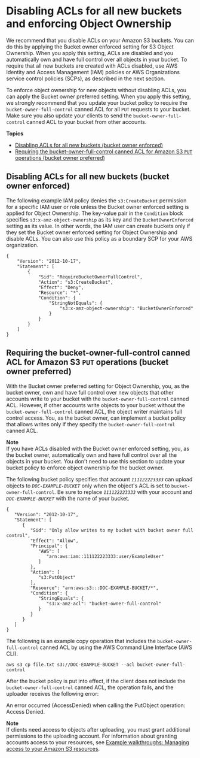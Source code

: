 # Disabling ACLs for all new buckets and enforcing Object Ownership<a name="ensure-object-ownership"></a>

We recommend that you disable ACLs on your Amazon S3 buckets\. You can do this by applying the Bucket owner enforced setting for S3 Object Ownership\. When you apply this setting, ACLs are disabled and you automatically own and have full control over all objects in your bucket\. To require that all new buckets are created with ACLs disabled, use AWS Identity and Access Management \(IAM\) policies or AWS Organizations service control policies \(SCPs\), as described in the next section\.

To enforce object ownership for new objects without disabling ACLs, you can apply the Bucket owner preferred setting\. When you apply this setting, we strongly recommend that you update your bucket policy to require the `bucket-owner-full-control` canned ACL for all `PUT` requests to your bucket\. Make sure you also update your clients to send the `bucket-owner-full-control` canned ACL to your bucket from other accounts\.

**Topics**
+ [Disabling ACLs for all new buckets \(bucket owner enforced\)](#object-ownership-requiring-bucket-owner-enforced)
+ [Requiring the bucket\-owner\-full\-control canned ACL for Amazon S3 `PUT` operations \(bucket owner preferred\)](#ensure-object-ownership-bucket-policy)

## Disabling ACLs for all new buckets \(bucket owner enforced\)<a name="object-ownership-requiring-bucket-owner-enforced"></a>

The following example IAM policy denies the `s3:CreateBucket` permission for a specific IAM user or role unless the Bucket owner enforced setting is applied for Object Ownership\. The key\-value pair in the `Condition` block specifies `s3:x-amz-object-ownership` as its key and the `BucketOwnerEnforced` setting as its value\. In other words, the IAM user can create buckets only if they set the Bucket owner enforced setting for Object Ownership and disable ACLs\. You can also use this policy as a boundary SCP for your AWS organization\.

```
{
    "Version": "2012-10-17",
    "Statement": [
        {
            "Sid": "RequireBucketOwnerFullControl",
            "Action": "s3:CreateBucket",
            "Effect": "Deny",
            "Resource": "*",
            "Condition": {
                "StringNotEquals": {
                    "s3:x-amz-object-ownership": "BucketOwnerEnforced"
                }
            }
        }
    ]
}
```

## Requiring the bucket\-owner\-full\-control canned ACL for Amazon S3 `PUT` operations \(bucket owner preferred\)<a name="ensure-object-ownership-bucket-policy"></a>

With the Bucket owner preferred setting for Object Ownership, you, as the bucket owner, own and have full control over new objects that other accounts write to your bucket with the `bucket-owner-full-control` canned ACL\. However, if other accounts write objects to your bucket without the `bucket-owner-full-control` canned ACL, the object writer maintains full control access\. You, as the bucket owner, can implement a bucket policy that allows writes only if they specify the `bucket-owner-full-control` canned ACL\.

**Note**  
If you have ACLs disabled with the Bucket owner enforced setting, you, as the bucket owner, automatically own and have full control over all the objects in your bucket\. You don't need to use this section to update your bucket policy to enforce object ownership for the bucket owner\.

The following bucket policy specifies that account *`111122223333`* can upload objects to *`DOC-EXAMPLE-BUCKET`* only when the object's ACL is set to `bucket-owner-full-control`\. Be sure to replace *`111122223333`* with your account and *`DOC-EXAMPLE-BUCKET`* with the name of your bucket\.

```
{
   "Version": "2012-10-17",
   "Statement": [
      {
         "Sid": "Only allow writes to my bucket with bucket owner full control",
         "Effect": "Allow",
         "Principal": {
            "AWS": [
               "arn:aws:iam::111122223333:user/ExampleUser"
            ]
         },
         "Action": [
            "s3:PutObject"
         ],
         "Resource": "arn:aws:s3:::DOC-EXAMPLE-BUCKET/*",
         "Condition": {
            "StringEquals": {
               "s3:x-amz-acl": "bucket-owner-full-control"
            }
         }
      }
   ]
}
```

The following is an example copy operation that includes the `bucket-owner-full-control` canned ACL by using the AWS Command Line Interface \(AWS CLI\)\.

```
aws s3 cp file.txt s3://DOC-EXAMPLE-BUCKET --acl bucket-owner-full-control
```

After the bucket policy is put into effect, if the client does not include the `bucket-owner-full-control` canned ACL, the operation fails, and the uploader receives the following error: 

An error occurred \(AccessDenied\) when calling the PutObject operation: Access Denied\.

**Note**  
If clients need access to objects after uploading, you must grant additional permissions to the uploading account\. For information about granting accounts access to your resources, see [Example walkthroughs: Managing access to your Amazon S3 resources](example-walkthroughs-managing-access.md)\.